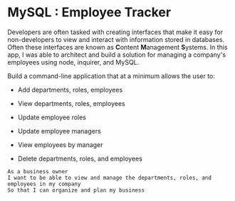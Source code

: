 #  MySQL : Employee Tracker

Developers are often tasked with creating interfaces that make it easy for non-developers to view and interact with information stored in databases. Often these interfaces are known as **C**ontent **M**anagement **S**ystems. In this app, I was able to  architect and build a solution for managing a company's employees using node, inquirer, and MySQL.

  
Build a command-line application that at a minimum allows the user to:

  * Add departments, roles, employees

  * View departments, roles, employees

  * Update employee roles

  * Update employee managers

  * View employees by manager

  * Delete departments, roles, and employees

  
```
As a business owner
I want to be able to view and manage the departments, roles, and employees in my company
So that I can organize and plan my business
```








